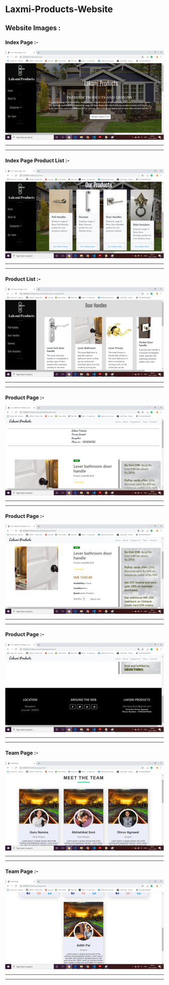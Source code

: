 # Laxmi-Products-Website

## Website Images :

### Index Page :-
<img src="images/index page.png">

------------------------------------------------------------------------------------------------------------------
------------------------------------------------------------------------------------------------------------------

### Index Page Product List :-
<img src="images/index_part2.png">

------------------------------------------------------------------------------------------------------------------
------------------------------------------------------------------------------------------------------------------

### Product List :-
<img src="images/product_list_door_handles.png">

------------------------------------------------------------------------------------------------------------------
------------------------------------------------------------------------------------------------------------------

### Product Page  :-
<img src="images/product_page_part1.png">

------------------------------------------------------------------------------------------------------------------
------------------------------------------------------------------------------------------------------------------

### Product Page  :-
<img src="images/product_page_part2.png">

------------------------------------------------------------------------------------------------------------------
------------------------------------------------------------------------------------------------------------------

### Product Page  :-
<img src="images/product_page_part3.png">

------------------------------------------------------------------------------------------------------------------
------------------------------------------------------------------------------------------------------------------

### Team Page  :-
<img src="images/team_page.png">

------------------------------------------------------------------------------------------------------------------
------------------------------------------------------------------------------------------------------------------

### Team Page  :-
<img src="images/team_page_part2.png">

------------------------------------------------------------------------------------------------------------------
------------------------------------------------------------------------------------------------------------------
